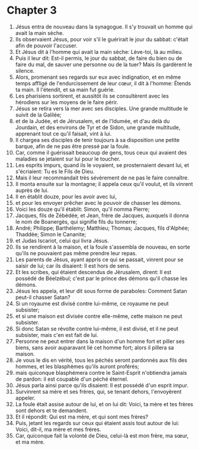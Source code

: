 # Chapter 3

1. Jésus entra de nouveau dans la synagogue. Il s'y trouvait un homme qui avait la main sèche.
2. Ils observaient Jésus, pour voir s'il le guérirait le jour du sabbat: c'était afin de pouvoir l'accuser.
3. Et Jésus dit à l'homme qui avait la main sèche: Lève-toi, là au milieu.
4. Puis il leur dit: Est-il permis, le jour du sabbat, de faire du bien ou de faire du mal, de sauver une personne ou de la tuer? Mais ils gardèrent le silence.
5. Alors, promenant ses regards sur eux avec indignation, et en même temps affligé de l'endurcissement de leur cœur, il dit à l'homme: Étends ta main. Il l'étendit, et sa main fut guérie.
6. Les pharisiens sortirent, et aussitôt ils se consultèrent avec les hérodiens sur les moyens de le faire périr.
7. Jésus se retira vers la mer avec ses disciples. Une grande multitude le suivit de la Galilée;
8. et de la Judée, et de Jérusalem, et de l'Idumée, et d'au delà du Jourdain, et des environs de Tyr et de Sidon, une grande multitude, apprenant tout ce qu'il faisait, vint à lui.
9. Il chargea ses disciples de tenir toujours à sa disposition une petite barque, afin de ne pas être pressé par la foule.
10. Car, comme il guérissait beaucoup de gens, tous ceux qui avaient des maladies se jetaient sur lui pour le toucher.
11. Les esprits impurs, quand ils le voyaient, se prosternaient devant lui, et s'écriaient: Tu es le Fils de Dieu.
12. Mais il leur recommandait très sévèrement de ne pas le faire connaître.
13. Il monta ensuite sur la montagne; il appela ceux qu'il voulut, et ils vinrent auprès de lui.
14. Il en établit douze, pour les avoir avec lui,
15. et pour les envoyer prêcher avec le pouvoir de chasser les démons.
16. Voici les douze qu'il établit: Simon, qu'il nomma Pierre;
17. Jacques, fils de Zébédée, et Jean, frère de Jacques, auxquels il donna le nom de Boanergès, qui signifie fils du tonnerre;
18. André; Philippe; Barthélemy; Matthieu; Thomas; Jacques, fils d'Alphée; Thaddée; Simon le Cananite;
19. et Judas Iscariot, celui qui livra Jésus.
20. Ils se rendirent à la maison, et la foule s'assembla de nouveau, en sorte qu'ils ne pouvaient pas même prendre leur repas.
21. Les parents de Jésus, ayant appris ce qui se passait, vinrent pour se saisir de lui; car ils disaient: Il est hors de sens.
22. Et les scribes, qui étaient descendus de Jérusalem, dirent: Il est possédé de Béelzébul; c'est par le prince des démons qu'il chasse les démons.
23. Jésus les appela, et leur dit sous forme de paraboles: Comment Satan peut-il chasser Satan?
24. Si un royaume est divisé contre lui-même, ce royaume ne peut subsister;
25. et si une maison est divisée contre elle-même, cette maison ne peut subsister.
26. Si donc Satan se révolte contre lui-même, il est divisé, et il ne peut subsister, mais c'en est fait de lui.
27. Personne ne peut entrer dans la maison d'un homme fort et piller ses biens, sans avoir auparavant lié cet homme fort; alors il pillera sa maison.
28. Je vous le dis en vérité, tous les péchés seront pardonnés aux fils des hommes, et les blasphèmes qu'ils auront proférés;
29. mais quiconque blasphémera contre le Saint-Esprit n'obtiendra jamais de pardon: il est coupable d'un péché éternel.
30. Jésus parla ainsi parce qu'ils disaient: Il est possédé d'un esprit impur.
31. Survinrent sa mère et ses frères, qui, se tenant dehors, l'envoyèrent appeler.
32. La foule était assise autour de lui, et on lui dit: Voici, ta mère et tes frères sont dehors et te demandent.
33. Et il répondit: Qui est ma mère, et qui sont mes frères?
34. Puis, jetant les regards sur ceux qui étaient assis tout autour de lui: Voici, dit-il, ma mère et mes frères.
35. Car, quiconque fait la volonté de Dieu, celui-là est mon frère, ma sœur, et ma mère.

